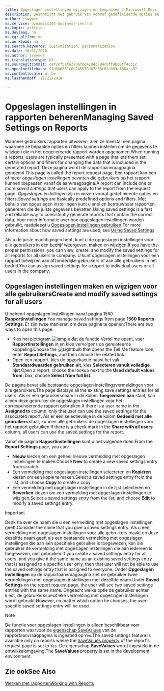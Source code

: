 ```yaml
---
title: Opgeslagen instellingen wijzigen en toepassen | Microsoft Docs
description: Beschrijft het gebruik van vooraf gedefinieerde opties en filters om een lijst aan te passen en de juiste gegevens te genereren.
author: jswymer
ms.service: dynamics365-business-central
ms.topic: article
ms.devlang: na
ms.tgt_pltfrm: na
ms.workload: na
ms.search.keywords: customization, personalization
ms.date: 10/01/2018
ms.author: jswymer
ms.translationtype: HT
ms.sourcegitcommit: caf7cf5afe370af0c4294c794c0ff9bc8ff4c31c
ms.openlocfilehash: 9fd086831c0d145570d87c33c62a003c166aca87
ms.contentlocale: nl-be
ms.lasthandoff: 11/22/2018

---
```

# <a name="managing-saved-settings-on-reports"></a><span data-ttu-id="58a11-103">Opgeslagen instellingen in rapporten beheren</span><span class="sxs-lookup"><span data-stu-id="58a11-103">Managing Saved Settings on Reports</span></span>
<span data-ttu-id="58a11-104">Wanneer gebruikers rapporten uitvoeren, zien ze meestal een pagina waarmee ze bepaalde opties en filters kunnen instellen om de gegevens te wijzigen die in het gegenereerde rapport worden opgenomen.</span><span class="sxs-lookup"><span data-stu-id="58a11-104">When running a reports, users are typically presented with a page that lets them set certain options and filters for changing the data that is included in the generated report.</span></span> <span data-ttu-id="58a11-105">Deze pagina wordt de rapportaanvraagpagina genoemd.</span><span class="sxs-lookup"><span data-stu-id="58a11-105">This page is called the report request page.</span></span> <span data-ttu-id="58a11-106">Een rapport kan een of meer *opgeslagen instellingen* bevatten die gebruikers op het rapport kunnen toepassen vanaf de aanvraagpagina.</span><span class="sxs-lookup"><span data-stu-id="58a11-106">A report can include one or more *saved settings* that users can apply to the report from the request page.</span></span> <span data-ttu-id="58a11-107">*Opgeslagen instellingen* zijn in wezen vooraf gedefinieerde opties en filters.</span><span class="sxs-lookup"><span data-stu-id="58a11-107">*Saved settings* are basically predefined options and filters.</span></span> <span data-ttu-id="58a11-108">Met behulp van opgeslagen instellingen kunt u snel en betrouwbaar rapporten genereren die de juiste gegevens bevatten.</span><span class="sxs-lookup"><span data-stu-id="58a11-108">Using saved settings is a fast and reliable way to consistently generate reports that contain the correct data.</span></span> <span data-ttu-id="58a11-109">Voor meer informatie over hoe opgeslagen instellingen worden gebruikt, raadpleegt u [Opgeslagen instellingen gebruiken](ui-work-report.md#SavedSettings).</span><span class="sxs-lookup"><span data-stu-id="58a11-109">For more information about how saved settings are used, see [Using Saved Settings](ui-work-report.md#SavedSettings).</span></span>

<span data-ttu-id="58a11-110">Als u de juiste machtigingen hebt, kunt u de opgeslagen instellingen voor alle gebruikers in een bedrijf weergeven, maken en wijzigen.</span><span class="sxs-lookup"><span data-stu-id="58a11-110">If you have the proper permissions, you can view, create, and modify the saved settings for all reports for all users in company.</span></span> <span data-ttu-id="58a11-111">U kunt opgeslagen instellingen voor een rapport toewijzen aan afzonderlijke gebruikers of aan alle gebruikers in het bedrijf.</span><span class="sxs-lookup"><span data-stu-id="58a11-111">You can assign saved settings for a report to individual users or all users in the company.</span></span>

<!-- 
## Apply saved settings to a report
1. Open the report.

   The report request page appears.    
2. In the **Saved Settings** section of the page, set the **Name** field  to the saved settings that you want to use.

   The **Saved Settings** section only appears if the report has been run before or if there are existing saved settings entries. The saved settings entry called **Last used options and filters** is always available. These settings are the option and filter values that were used the last time you ran the report.

-->

## <a name="create-and-modify-saved-settings-for-all-users"></a><span data-ttu-id="58a11-112">Opgeslagen instellingen maken en wijzigen voor alle gebruikers</span><span class="sxs-lookup"><span data-stu-id="58a11-112">Create and modify saved settings for all users</span></span>
<span data-ttu-id="58a11-113">U beheert opgeslagen instellingen vanaf pagina 1560 **Rapportinstellingen**.</span><span class="sxs-lookup"><span data-stu-id="58a11-113">You manage saved settings from page **1560 Reports Settings**.</span></span> <span data-ttu-id="58a11-114">Er zijn twee manieren om deze pagina te openen:</span><span class="sxs-lookup"><span data-stu-id="58a11-114">There are two ways to open this page:</span></span>
-   <span data-ttu-id="58a11-115">Kies het pictogram ![lampje dat de functie Vertel me opent](media/ui-search/search_small.png "Vertel me wat u wilt doen"), voer **Rapportinstellingen** in en kies vervolgens de gerelateerde koppeling.</span><span class="sxs-lookup"><span data-stu-id="58a11-115">Choose the ![Lightbulb that opens the Tell Me feature](media/ui-search/search_small.png "Tell me what you want to do") icon, enter **Report Settings**, and then choose the related link.</span></span>
-   <span data-ttu-id="58a11-116">Open een rapport, kies de opzoekactie naast het vak **Standaardwaarden gebruiken uit**, kies **Selecteren vanuit volledige lijst**.</span><span class="sxs-lookup"><span data-stu-id="58a11-116">Open a report, choose the lookup next to the **Used default values from:** box, choose **Select from full list**.</span></span>

<span data-ttu-id="58a11-117">De pagina bevat alle bestaande opgeslagen instellingsvermeldingen voor alle gebruikers.</span><span class="sxs-lookup"><span data-stu-id="58a11-117">The page displays all the existing save settings entries for all users.</span></span> <span data-ttu-id="58a11-118">Als er een gebruikersnaam in de kolom **Toegewezen aan** staat, kan alleen deze gebruiker de opgeslagen instellingen voor het corresponderende rapport gebruiken.</span><span class="sxs-lookup"><span data-stu-id="58a11-118">If there is a user name in the **Assigned to** column, only that user can use the saved settings for the associated report.</span></span> <span data-ttu-id="58a11-119">Als er een selectievakje in de kolom **Gedeeld met alle gebruikers** staat, kunnen alle gebruikers de opgeslagen instellingen voor het rapport gebruiken.</span><span class="sxs-lookup"><span data-stu-id="58a11-119">If there is a check mark in the **Share with all users** column, all users can use the saved settings for the report.</span></span>

<span data-ttu-id="58a11-120">Vanaf de pagina **Rapportinstellingen** kunt u het volgende doen:</span><span class="sxs-lookup"><span data-stu-id="58a11-120">From the **Report Settings** page, you can:</span></span>
-   <span data-ttu-id="58a11-121">**Nieuw** kiezen om een geheel nieuwe vermelding met opgeslagen instellingen te maken.</span><span class="sxs-lookup"><span data-stu-id="58a11-121">Choose **New** to create a new saved settings entry from scratch.</span></span>
-   <span data-ttu-id="58a11-122">Een vermelding met opgeslagen instellingen selecteren en **Kopiëren** kiezen om een kopie te maken.</span><span class="sxs-lookup"><span data-stu-id="58a11-122">Select a saved settings entry from the list, and choose **Copy** to create a copy.</span></span>
-   <span data-ttu-id="58a11-123">Een vermelding met opgeslagen instellingen in de lijst selecteren en **Bewerken** kiezen om een vermelding met opgeslagen instellingen te wijzigen.</span><span class="sxs-lookup"><span data-stu-id="58a11-123">Select a saved settings entry from the list, and choose **Edit** to modify a saved settings entry.</span></span>


> [!Important]
> <span data-ttu-id="58a11-124">Denk na over de naam die u een vermelding met opgeslagen instellingen geeft.</span><span class="sxs-lookup"><span data-stu-id="58a11-124">Consider the name that you give a saved settings entry.</span></span> <span data-ttu-id="58a11-125">Als u een vermelding met opgeslagen instellingen voor alle gebruikers maakt en deze dezelfde naam geeft als een bestaande vermelding met opgeslagen instellingen die aan één specifieke gebruiker is toegewezen, kan die gebruiker de vermelding met opgeslagen instellingen die aan iedereen is toegewezen, niet gebruiken.</span><span class="sxs-lookup"><span data-stu-id="58a11-125">If you create a saved settings entry for all users, and you give it the same name as an existing saved settings entry that is assigned to a specific user only, then that user will not be able to use the saved settings entry that is assigned to everyone.</span></span>  <span data-ttu-id="58a11-126">Onder **Opgeslagen instellingen** op de rapportaanvraagpagina ziet de gebruiker twee vermeldingen met opgeslagen instellingen met dezelfde naam.</span><span class="sxs-lookup"><span data-stu-id="58a11-126">Under **Saved Settings** on the report request page, the user will see two saved settings entries with the same name.</span></span> <span data-ttu-id="58a11-127">Ongeacht welke optie de gebruiker echter kiest, de gebruikersspecifieke vermelding met opgeslagen instellingen wordt gebruikt.</span><span class="sxs-lookup"><span data-stu-id="58a11-127">However, no matter which option he chooses, the user-specific saved settings entry will be used.</span></span>

> [!NOTE]
> <span data-ttu-id="58a11-128">De functie voor opgeslagen instellingen is alleen beschikbaar voor rapporten waarvoor de [eigenschap SaveValues](https://docs.microsoft.com/en-us/dynamics-nav/savevalues-property) van de rapportaanvraagpagina is ingesteld op `Yes`.</span><span class="sxs-lookup"><span data-stu-id="58a11-128">The saved settings feature is available only on reports where the [SaveValues property](https://docs.microsoft.com/en-us/dynamics-nav/savevalues-property) of the report's request page is set to `Yes`.</span></span> <span data-ttu-id="58a11-129">De eigenschap **SaveValues** wordt ingesteld in de ontwikkelomgeving.</span><span class="sxs-lookup"><span data-stu-id="58a11-129">The **SaveValues** property is set in the development environment.</span></span>  

## <a name="see-also"></a><span data-ttu-id="58a11-130">Zie ook</span><span class="sxs-lookup"><span data-stu-id="58a11-130">See Also</span></span>
[<span data-ttu-id="58a11-131">Werken met rapporten</span><span class="sxs-lookup"><span data-stu-id="58a11-131">Working with Reports</span></span>](ui-work-report.md)  

